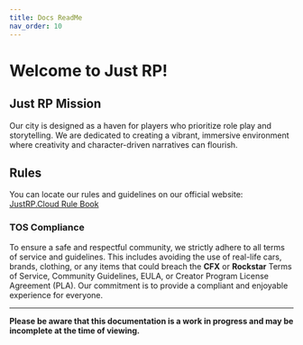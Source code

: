 ```yaml
---
title: Docs ReadMe
nav_order: 10
---
```

# Welcome to Just RP!

## Just RP Mission

Our city is designed as a haven for players who prioritize role play and storytelling. We are dedicated to creating a vibrant, immersive environment where creativity and character-driven narratives can flourish.

## Rules

You can locate our rules and guidelines on our official website: [JustRP.Cloud Rule Book](https://justrp.cloud/rules.html)

### TOS Compliance

To ensure a safe and respectful community, we strictly adhere to all terms of service and guidelines. This includes avoiding the use of real-life cars, brands, clothing, or any items that could breach the **CFX** or **Rockstar** Terms of Service, Community Guidelines, EULA, or Creator Program License Agreement (PLA). Our commitment is to provide a compliant and enjoyable experience for everyone.

---

**Please be aware that this documentation is a work in progress and may be incomplete at the time of viewing.**
